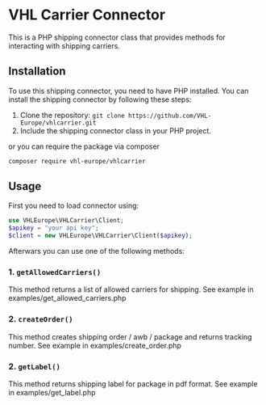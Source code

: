 # VHL Carrier Connector

This is a PHP shipping connector class that provides methods for interacting with shipping carriers.

## Installation

To use this shipping connector, you need to have PHP installed. You can install the shipping connector by following these steps:

1. Clone the repository: `git clone https://github.com/VHL-Europe/vhlcarrier.git`
2. Include the shipping connector class in your PHP project.

or you can require the package via composer
```bash
composer require vhl-europe/vhlcarrier
```

## Usage

First you need to load connector using: 
```php
use VHLEurope\VHLCarrier\Client;
$apikey = "your api key";
$client = new VHLEurope\VHLCarrier\Client($apikey);
```
Afterwars you can use one of the following methods:

### 1. `getAllowedCarriers()`

This method returns a list of allowed carriers for shipping. See example in examples/get_allowed_carriers.php

### 2. `createOrder()`

This method creates shipping order / awb / package and returns tracking number. See example in examples/create_order.php

### 2. `getLabel()`

This method returns shipping label for package in pdf format. See example in examples/get_label.php

